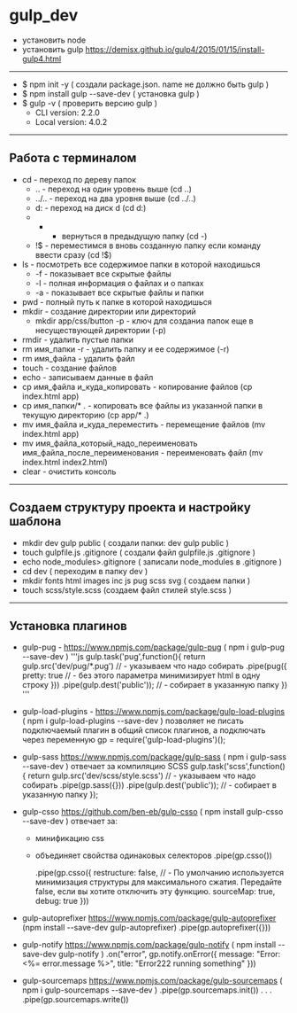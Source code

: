 # gulp_dev
* установить node
* установить gulp <https://demisx.github.io/gulp4/2015/01/15/install-gulp4.html>

---

* $ npm init -y ( создали package.json. name не должно быть gulp )
* $ npm install gulp --save-dev ( установка gulp )
* $ gulp -v ( проверить версию gulp )
  - CLI version: 2.2.0
  - Local version: 4.0.2

---
## Работа с терминалом
- cd - переход по дереву папок
  - .. - переход на один уровень выше (cd ..)
  - ../.. - переход на два уровня выше (cd ../..)
  - d: - переход на диск d (cd d:)
  - - - вернуться в предыдущую папку (cd -)
  - !$ - переместимся в вновь созданную папку если команду ввести сразу (cd !$)
- ls - посмотреть все содержимое папки в которой находишься
  - -f - показывает все скрытые файлы
  - -l - полная информация о файлах и о папках
  - -a - показывает все скрытые файлы и папки
- pwd - полный путь к папке в которой находишься
- mkdir - создание директории или директорий
  - mkdir app/css/button -p - ключ для созданиа папок еще в несуществующей директории (-p)
- rmdir - удалить пустые папки
- rm имя_папки -r - удалить папку и ее содержимое (-r)
- rm имя_файла - удалить файл
- touch - создание файлов
- echo - записываем данные в файл
- cp имя_файла и_куда_копировать - копирование файлов (cp index.html app)
- cp имя_папки/* . - копировать все файлы из указанной папки в текущую директорию (cp app/* .)
- mv имя_файла и_куда_переместить - перемещение файлов (mv index.html app)
- mv имя_файла_который_надо_переименовать имя_файла_после_переименования - переименовать файл (mv index.html index2.html)
- clear - очистить консоль
---

## Создаем структуру проекта и настройку шаблона
* mkdir dev gulp public ( создали папки: dev gulp public )
* touch gulpfile.js .gitignore ( создали файл gulpfile.js .gitignore )
* echo node_modules>.gitignore ( записали node_modules в .gitignore )
* cd dev ( переходим в папку dev )
* mkdir fonts html images inc js pug scss svg ( создаем папки )
* touch scss/style.scss (coздаем файл стилей style.scss )
---

## Установка плагинов
* gulp-pug - <https://www.npmjs.com/package/gulp-pug> ( npm i gulp-pug --save-dev )
'''js
    gulp.task('pug',function(){
      return gulp.src('dev/pug/*.pug') // - указываем что надо собирать
        .pipe(pug({
          pretty: true // - без этого параметра минимизирует html в одну строку
        }))
        .pipe(gulp.dest('public')); // - собирает в указанную папку
    })
'''
* gulp-load-plugins - <https://www.npmjs.com/package/gulp-load-plugins> ( npm i gulp-load-plugins --save-dev )
  позволяет не писать подключаемый плагин в общий список плагинов, а подключать через переменную
    gp   = require('gulp-load-plugins')();

* gulp-sass <https://www.npmjs.com/package/gulp-sass> ( npm i gulp-sass --save-dev )
  отвечает за компиляцию SCSS
    gulp.task('scss',function(){
      return gulp.src('dev/scss/style.scss') // - указываем что надо собирать
        .pipe(gp.sass({}))
        .pipe(gulp.dest('public')); // - собирает в указанную папку
    });

* gulp-csso <https://github.com/ben-eb/gulp-csso> ( npm install gulp-csso --save-dev )
  отвечает за:
  - минификацию css
  - объединяет свойства одинаковых селекторов
    .pipe(gp.csso())

    .pipe(gp.csso({
      restructure: false, // - По умолчанию используется минимизация структуры для максимального сжатия. Передайте false, если вы хотите отключить эту функцию.
      sourceMap: true,
      debug: true
    }))

* gulp-autoprefixer <https://www.npmjs.com/package/gulp-autoprefixer> (npm install --save-dev gulp-autoprefixer)
    .pipe(gp.autoprefixer({}))

* gulp-notify <https://www.npmjs.com/package/gulp-notify> ( npm install --save-dev gulp-notify )
    .on("error", gp.notify.onError({
      message: "Error: <%= error.message %>",
      title: "Error222 running something"
    }))

* gulp-sourcemaps <https://www.npmjs.com/package/gulp-sourcemaps> ( npm i gulp-sourcemaps --save-dev )
    .pipe(gp.sourcemaps.init())
    .
    .
    .
    .pipe(gp.sourcemaps.write())